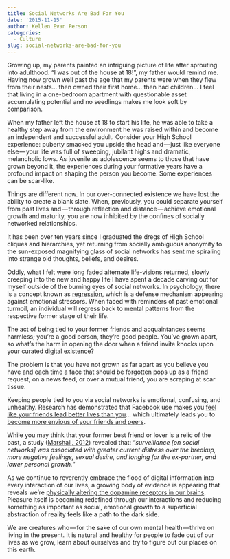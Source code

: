 ```yaml
---
title: Social Networks Are Bad For You
date: '2015-11-15'
author: Kellen Evan Person
categories:
  - Culture
slug: social-networks-are-bad-for-you
---
```


Growing up, my parents painted an intriguing picture of life after sprouting into adulthood. “I was out of the house at 18!”, my father would remind me. Having now grown well past the age that my parents were when they flew from their nests… then owned their first home… then had children… I feel that living in a one-bedroom apartment with questionable asset accumulating potential and no seedlings makes me look soft by comparison.

When my father left the house at 18 to start his life, he was able to take a healthy step away from the environment he was raised within and become an independent and successful adult. Consider your High School experience: puberty smacked you upside the head and — just like everyone else — your life was full of sweeping, jubilant highs and dramatic, melancholic lows. As juvenile as adolescence seems to those that have grown beyond it, the experiences during your formative years have a profound impact on shaping the person you become. Some experiences can be scar-like.

Things are different now. In our over-connected existence we have lost the ability to create a blank slate. When, previously, you could separate yourself from past lives and — through reflection and distance — achieve emotional growth and maturity, you are now inhibited by the confines of socially networked relationships.

It has been over ten years since I graduated the dregs of High School cliques and hierarchies, yet returning from socially ambiguous anonymity to the sun-exposed magnifying glass of social networks has sent me spiraling into strange old thoughts, beliefs, and desires.

Oddly, what I felt were long faded alternate life-visions returned, slowly creeping into the new and happy life I have spent a decade carving out for myself outside of the burning eyes of social networks. In psychology, there is a concept known as [regression](https://en.wikipedia.org/wiki/Regression_(psychology)), which is a defense mechanism appearing against emotional stressors. When faced with reminders of past emotional turmoil, an individual will regress back to mental patterns from the respective former stage of their life.

The act of being tied to your former friends and acquaintances seems harmless; you’re a good person, they’re good people. You’ve grown apart, so what’s the harm in opening the door when a friend invite knocks upon your curated digital existence?

The problem is that you have not grown as far apart as you believe you have and each time a face that should be forgotten pops up as a friend request, on a news feed, or over a mutual friend, you are scraping at scar tissue.

Keeping people tied to you via social networks is emotional, confusing, and unhealthy. Research has demonstrated that Facebook use makes you [feel like your friends lead better lives than you](http://www.ncbi.nlm.nih.gov/pubmed/22165917)… which ultimately leads you to [become more envious of your friends and peers](http://aisel.aisnet.org/wi2013/92/).

While you may think that your former best friend or lover is a relic of the past, a study ([Marshall, 2012](http://online.liebertpub.com/doi/abs/10.1089/cyber.2012.0125)) revealed that: “*surveillance [on social networks] was associated with greater current distress over the breakup, more negative feelings, sexual desire, and longing for the ex-partner, and lower personal growth.*”

As we continue to reverently embrace the flood of digital information into every interaction of our lives, a growing body of evidence is appearing that reveals we’re [physically altering the dopamine receptors in our brains](http://www.medscape.com/viewarticle/824600). Pleasure itself is becoming redefined through our interactions and reducing something as important as social, emotional growth to a superficial abstraction of reality feels like a path to the dark side.

We are creatures who — for the sake of our own mental health — thrive on living in the present. It is natural and healthy for people to fade out of our lives as we grow, learn about ourselves and try to figure out our places on this earth.
